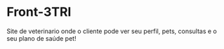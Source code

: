 # Front-3TRI
Site de veterinario onde o cliente pode ver seu perfil, pets, consultas e o seu plano de saúde pet!
